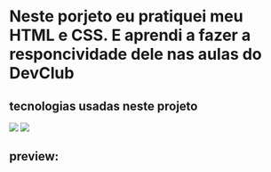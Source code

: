 <h1>
  Neste porjeto eu pratiquei meu HTML e CSS. E aprendi a fazer a responcividade dele nas aulas do <a>DevClub</a>
</h1>
<h2>
  tecnologias usadas neste projeto 
</h2>
<img src="https://img.shields.io/badge/CSS3-1572B6?style=for-the-badge&logo=css3&logoColor=white">
<img src="https://img.shields.io/badge/HTML5-E34F26?style=for-the-badge&logo=html5&logoColor=white">
<h2>preview:</h2>
<img src="
